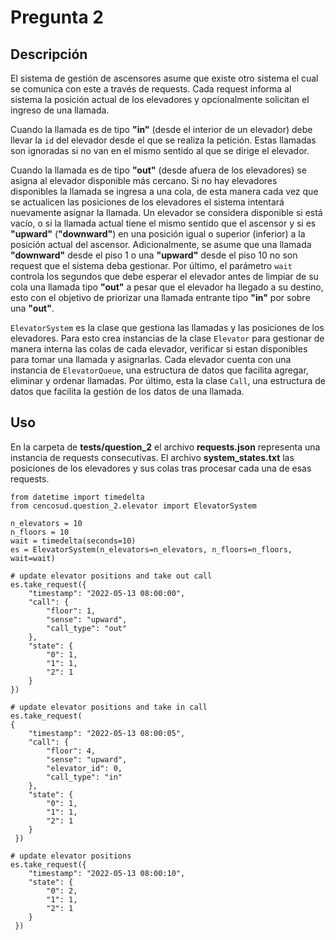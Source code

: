 # Pregunta 2

## Descripción

El sistema de gestión de ascensores asume que existe otro sistema el cual se comunica con este a través de requests. Cada request informa al sistema la posición actual de los elevadores y opcionalmente solicitan el ingreso de una llamada. 

Cuando la llamada es de tipo **"in"** (desde el interior de un elevador) debe llevar la `id` del elevador desde el que se realiza la petición. Estas llamadas son ignoradas si no van en el mismo sentido al que se dirige el elevador.

Cuando la llamada es de tipo **"out"** (desde afuera de los elevadores) se asigna al elevador disponible más cercano. Si no hay elevadores disponibles la llamada se ingresa a una cola, de esta manera cada vez que se actualicen las posiciones de los elevadores el sistema intentará nuevamente asignar la llamada. Un elevador se considera disponible si está vacío, o si la llamada actual tiene el mismo sentido que el ascensor y si es **"upward"** (**"downward"**) en una posición igual o superior (inferior) a la posición actual del ascensor. Adicionalmente, se asume que una llamada **"downward"** desde el piso 1 o una **"upward"** desde el piso 10 no son request que el sistema deba gestionar. Por último, el parámetro `wait` controla los segundos que debe esperar el elevador antes de limpiar de su cola una llamada tipo **"out"** a pesar que el elevador ha llegado a su destino, esto con el objetivo de priorizar una llamada entrante tipo **"in"** por sobre una **"out"**.

`ElevatorSystem` es la clase que gestiona las llamadas y las posiciones de los elevadores. Para esto crea instancias de la clase `Elevator` para gestionar de manera interna las colas de cada elevador, verificar si estan disponibles para tomar una llamada y asignarlas. Cada elevador cuenta con una instancia de `ElevatorQueue`, una estructura de datos que facilita agregar, eliminar y ordenar llamadas. Por último, esta la clase `Call`, una estructura de datos que facilita la gestión de los datos de una llamada.

## Uso

En la carpeta de **tests/question_2** el archivo **requests.json** representa una instancia de requests consecutivas. El archivo **system_states.txt** las posiciones de los elevadores y sus colas tras procesar cada una de esas requests.


```
from datetime import timedelta
from cencosud.question_2.elevator import ElevatorSystem

n_elevators = 10
n_floors = 10
wait = timedelta(seconds=10)
es = ElevatorSystem(n_elevators=n_elevators, n_floors=n_floors, wait=wait)

# update elevator positions and take out call
es.take_request({
    "timestamp": "2022-05-13 08:00:00",
    "call": {
        "floor": 1,
        "sense": "upward",
        "call_type": "out"
    },
    "state": {
        "0": 1,
        "1": 1,
        "2": 1
    }
})

# update elevator positions and take in call
es.take_request(
{
    "timestamp": "2022-05-13 08:00:05",
    "call": {
        "floor": 4,
        "sense": "upward",
        "elevator_id": 0,
        "call_type": "in"
    },
    "state": {
        "0": 1,
        "1": 1,
        "2": 1
    }
 })

# update elevator positions
es.take_request({
    "timestamp": "2022-05-13 08:00:10",
    "state": {
        "0": 2,
        "1": 1,
        "2": 1
    }
 })
```
